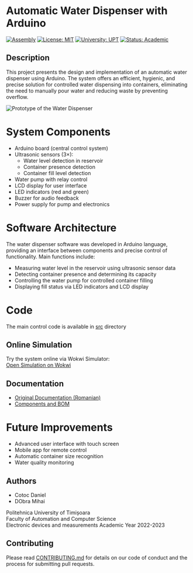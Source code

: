 # Automatic Water Dispenser with Arduino

[![Assembly](https://img.shields.io/badge/language-C++-purple.svg)](https://es.wikipedia.org/wiki/C++)
[![License: MIT](https://img.shields.io/badge/License-MIT-yellow.svg)](https://opensource.org/licenses/MIT)
[![University: UPT](https://img.shields.io/badge/University-Politehnica%20Timisoara-red.svg)](https://www.upt.ro/)
[![Status: Academic](https://img.shields.io/badge/Status-Academic%20Project-success.svg)](https://github.com/mijay6/Implementarea-unui-Microsistem-cu-Microprocesorul-8086)

## Description
This project presents the design and implementation of an automatic water dispenser using Arduino. The system offers an efficient, hygienic, and precise solution for controlled water dispensing into containers, eliminating the need to manually pour water and reducing waste by preventing overflow.

![Prototype of the Water Dispenser](docs/media/images/IMG_20230527_203134.jpg)

# System Components
- Arduino board (central control system)
- Ultrasonic sensors (3×):
    - Water level detection in reservoir
    - Container presence detection
    - Container fill level detection
- Water pump with relay control
- LCD display for user interface
- LED indicators (red and green)
- Buzzer for audio feedback
- Power supply for pump and electronics

# Software Architecture
The water dispenser software was developed in Arduino language, providing an interface between components and precise control of functionality. Main functions include:

- Measuring water level in the reservoir using ultrasonic sensor data
- Detecting container presence and determining its capacity
- Controlling the water pump for controlled container filling
- Displaying fill status via LED indicators and LCD display

# Code
The main control code is available in [src](src/) directory

## Online Simulation
Try the system online via Wokwi Simulator:  
[Open Simulation on Wokwi](https://wokwi.com/projects/363978666759620609)

## Documentation
- [Original Documentation (Romanian)](docs/Project_Documentation_RO.pdf)
- [Components and BOM](docs/Project_Components_and_BOM.pdf)

# Future Improvements
- Advanced user interface with touch screen
- Mobile app for remote control
- Automatic container size recognition
- Water quality monitoring

## Authors
- Cotoc Daniel
- DObra Mihai
 
Politehnica University of Timișoara  
Faculty of Automation and Computer Science  
Electronic devices and measurements
Academic Year 2022-2023

## Contributing
Please read [CONTRIBUTING.md](CONTRIBUTING.md) for details on our code of conduct and the process for submitting pull requests.
